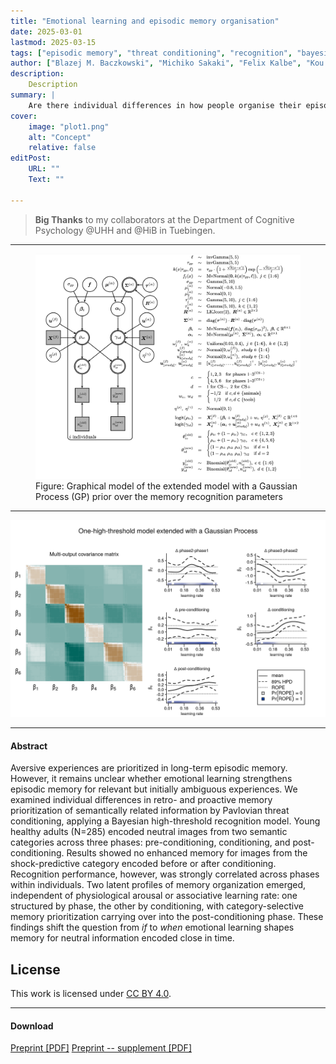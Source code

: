 ```yaml
---
title: "Emotional learning and episodic memory organisation" 
date: 2025-03-01
lastmod: 2025-03-15
tags: ["episodic memory", "threat conditioning", "recognition", "bayesian coginitive modeling"]
author: ["Blazej M. Baczkowski", "Michiko Sakaki", "Felix Kalbe", "Kou Murayama", "Lars Schwabe"]
description: 
    Description
summary: |
    Are there individual differences in how people organise their episodic memories due to emotional learning? Spoiler: yes, there are 😄
cover:
    image: "plot1.png"
    alt: "Concept"
    relative: false
editPost:
    URL: ""
    Text: ""

---
```


> **Big Thanks** to my collaborators at the Department of Cognitive Psychology @UHH and @HiB in Tuebingen.

---

<figure>
  <img src="gp_mdl.png" alt="Generative Model Diagram">
  <figcaption>Figure: Graphical model of the extended model with a Gaussian Process (GP) prior over the memory recognition parameters</figcaption>
</figure>

---

![](gp.png)

---

#### Abstract

Aversive experiences are prioritized in long-term episodic memory. However, it remains unclear whether emotional learning strengthens episodic memory for relevant but initially ambiguous experiences. We examined individual differences in retro- and proactive memory prioritization of semantically related information by Pavlovian threat conditioning, applying a Bayesian high-threshold recognition model. Young healthy adults (N=285) encoded neutral images from two semantic categories across three phases: pre-conditioning, conditioning, and post-conditioning. Results showed no enhanced memory for images from the shock-predictive category encoded before or after conditioning. Recognition performance, however, was strongly correlated across phases within individuals. Two latent profiles of memory organization emerged, independent of physiological arousal or associative learning rate: one structured by phase, the other by conditioning, with category-selective memory prioritization carrying over into the post-conditioning phase. These findings shift the question from *if* to *when* emotional learning shapes memory for neutral information encoded close in time.



## License 

This work is licensed under [CC BY 4.0](https://creativecommons.org/licenses/by/4.0/?ref=chooser-v1).

---

#### Download 

[Preprint [PDF]](main.pdf)
[Preprint -- supplement [PDF]](sm.pdf)